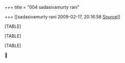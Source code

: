 +++
title = "004 sadasivamurty rani"

+++
[[sadasivamurty rani	2009-02-17, 20:16:58 [Source](https://groups.google.com/g/bvparishat/c/oJlid1qorHc)]]



[TABLE]

[TABLE]

[TABLE]



